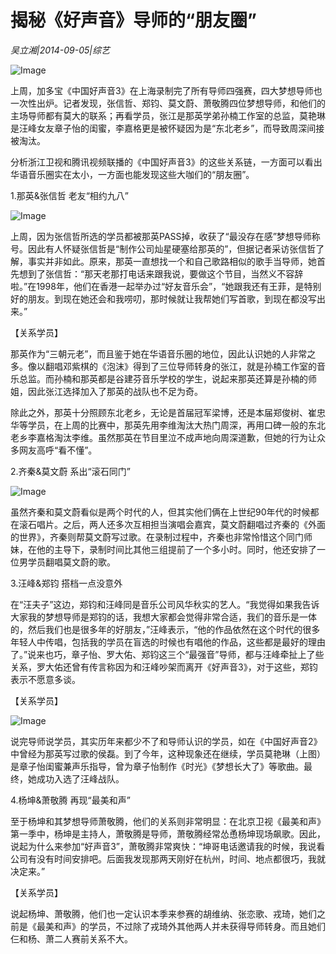 # 揭秘《好声音》导师的“朋友圈”

*吴立湘|2014-09-05|综艺*

![Image](http://p2.pstatp.com/large/pgc-image/1521014149177017559f9cb)

上周，加多宝《中国好声音3》在上海录制完了所有导师四强赛，四大梦想导师也一次性出炉。记者发现，张信哲、郑钧、莫文蔚、萧敬腾四位梦想导师，和他们的主场导师都有莫大的联系；再看学员，张江是那英学弟孙楠工作室的总监，莫艳琳是汪峰女友章子怡的闺蜜，李嘉格更是被怀疑因为是“东北老乡”，而导致周深间接被淘汰。

分析浙江卫视和腾讯视频联播的《中国好声音3》的这些关系链，一方面可以看出华语音乐圈实在太小，一方面也能发现这些大咖们的“朋友圈”。

1.那英&张信哲 老友“相约九八”

![Image](http://p2.pstatp.com/large/pgc-image/1521014149056793dd81f8b)

上周，因为张信哲所选的学员都被那英PASS掉，收获了“最没存在感”梦想导师称号。因此有人怀疑张信哲是“制作公司灿星硬塞给那英的”，但据记者采访张信哲了解，事实并非如此。原来，那英一直想找一个和自己歌路相似的歌手当导师，她首先想到了张信哲：“那天老那打电话来跟我说，要做这个节目，当然义不容辞啦。”在1998年，他们在香港一起举办过“好友音乐会”，“她跟我还有王菲，是特别好的朋友。到现在她还会和我唠叨，那时候就让我帮她们写首歌，到现在都没写出来。”

【关系学员】

那英作为“三朝元老”，而且鉴于她在华语音乐圈的地位，因此认识她的人非常之多。像以翻唱邓紫棋的《泡沫》得到了三位导师转身的张江，就是孙楠工作室的音乐总监。而孙楠和那英都是谷建芬音乐学校的学生，说起来那英还算是孙楠的师姐，因此张江选择加入了那英的战队也不足为奇。

除此之外，那英十分照顾东北老乡，无论是首届冠军梁博，还是本届郑俊树、崔忠华等学员，在上周的比赛中，那英先用李维淘汰大热门周深，再用口碑一般的东北老乡李嘉格淘汰李维。虽然那英在节目里泣不成声地向周深道歉，但她的行为让众多网友高呼“看不懂”。

2.齐秦&莫文蔚 系出“滚石同门”

![Image](http://p2.pstatp.com/large/pgc-image/1521014149117a4c12bec11)

虽然齐秦和莫文蔚看似是两个时代的人，但其实他们俩在上世纪90年代的时候都在滚石唱片。之后，两人还多次互相担当演唱会嘉宾，莫文蔚翻唱过齐秦的《外面的世界》，齐秦则帮莫文蔚写过歌。在录制过程中，齐秦也非常怜惜这个同门师妹，在他的主导下，录制时间比其他三组提前了一个多小时。同时，他还安排了一位男学员翻唱莫文蔚的歌。

3.汪峰&郑钧 搭档一点没意外

在“汪夫子”这边，郑钧和汪峰同是音乐公司风华秋实的艺人。“我觉得如果我告诉大家我的梦想导师是郑钧的话，我想大家都会觉得非常合适，我们的音乐是一体的，然后我们也是很多年的好朋友，”汪峰表示，“他的作品依然在这个时代的很多年轻人中传唱，包括我的学员在盲选的时候也有唱他的作品，这些都是最好的理由了。”说来也巧，章子怡、罗大佑、郑钧这三个“最强音”导师，都与汪峰牵扯上了些关系，罗大佑还曾有传言称因为和汪峰吵架而离开《好声音3》，对于这些，郑钧表示不愿意多谈。

【关系学员】

![Image](http://p2.pstatp.com/large/pgc-image/1521014149063ac45d61a47)

说完导师说学员，其实历年来都少不了和导师认识的学员，如在《中国好声音2》中曾经为那英写过歌的侯磊。到了今年，这种现象还在继续，学员莫艳琳（上图）是章子怡闺蜜兼声乐指导，曾为章子怡制作《时光》《梦想长大了》等歌曲。最终，她成功入选了汪峰战队。

4.杨坤&萧敬腾 再现“最美和声”

至于杨坤和其梦想导师萧敬腾，他们的关系则非常明显：在北京卫视《最美和声》第一季中，杨坤是主持人，萧敬腾是导师，萧敬腾经常怂恿杨坤现场飙歌。因此，说起为什么来参加“好声音3”，萧敬腾非常爽快：“坤哥电话邀请我的时候，我说看公司有没有时间安排吧。后面我发现那两天刚好在杭州，时间、地点都很巧，我就决定来。”

【关系学员】

说起杨坤、萧敬腾，他们也一定认识本季来参赛的胡维纳、张恋歌、戎琦，她们之前是《最美和声》的学员，不过除了戎琦外其他两人并未获得导师转身。而且她们仨和杨、萧二人赛前关系不大。

